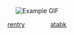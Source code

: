 
<div align="center">
  
 
 

 
  ![Example GIF](https://files.catbox.moe/4hloa9.png)

  [rentry‎](https://rentry.co/hypnomics)      ‎ ‎   ‎  ‎  ‎  ‎  ‎          ‎ ‎  ‎  ‎  ‎  ‎  ‎     [atabk](https://kanata.atabook.org/)
  
</div>
